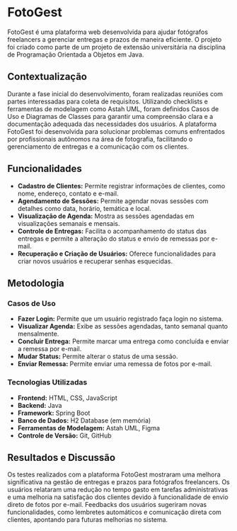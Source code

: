 # FotoGest

FotoGest é uma plataforma web desenvolvida para ajudar fotógrafos freelancers a gerenciar entregas e prazos de maneira eficiente. O projeto foi criado como parte de um projeto de extensão universitária na disciplina de Programação Orientada a Objetos em Java.

## Contextualização

Durante a fase inicial do desenvolvimento, foram realizadas reuniões com partes interessadas para coleta de requisitos. Utilizando checklists e ferramentas de modelagem como Astah UML, foram definidos Casos de Uso e Diagramas de Classes para garantir uma compreensão clara e a documentação adequada das necessidades dos usuários. A plataforma FotoGest foi desenvolvida para solucionar problemas comuns enfrentados por profissionais autônomos na área de fotografia, facilitando o gerenciamento de entregas e a comunicação com os clientes.

## Funcionalidades

- **Cadastro de Clientes:** Permite registrar informações de clientes, como nome, endereço, contato e e-mail.
- **Agendamento de Sessões:** Permite agendar novas sessões com detalhes como data, horário, temática e local.
- **Visualização de Agenda:** Mostra as sessões agendadas em visualizações semanais e mensais.
- **Controle de Entregas:** Facilita o acompanhamento do status das entregas e permite a alteração do status e envio de remessas por e-mail.
- **Recuperação e Criação de Usuários:** Oferece funcionalidades para criar novos usuários e recuperar senhas esquecidas.

## Metodologia

### Casos de Uso

- **Fazer Login:** Permite que um usuário registrado faça login no sistema.
- **Visualizar Agenda:** Exibe as sessões agendadas, tanto semanal quanto mensalmente.
- **Concluir Entrega:** Permite marcar uma entrega como concluída e enviar a remessa por e-mail.
- **Mudar Status:** Permite alterar o status de uma sessão.
- **Enviar Remessa:** Permite enviar uma remessa de fotos por e-mail.

### Tecnologias Utilizadas

- **Frontend:** HTML, CSS, JavaScript
- **Backend:** Java
- **Framework:** Spring Boot
- **Banco de Dados:** H2 Database (em memória)
- **Ferramentas de Modelagem:** Astah UML, Figma
- **Controle de Versão:** Git, GitHub

## Resultados e Discussão

Os testes realizados com a plataforma FotoGest mostraram uma melhora significativa na gestão de entregas e prazos para fotógrafos freelancers. Os usuários relataram uma redução no tempo gasto em tarefas administrativas e uma melhoria na satisfação dos clientes devido à funcionalidade de envio direto de fotos por e-mail. Feedbacks dos usuários sugeriram novas funcionalidades, como lembretes automáticos e comunicação direta com clientes, apontando para futuras melhorias no sistema.

